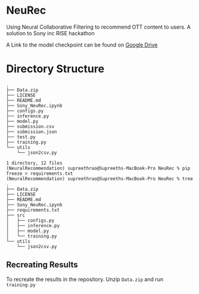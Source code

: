 # NeuRec
Using Neural Collaborative Filtering to recommend OTT content to users. A solution to Sony inc RISE hackathon

A Link to the model checkpoint can be found on [Google Drive](https://drive.google.com/drive/folders/1--3T3Mn0L0UCAH0thAkINIL2I-hdKNNA?usp=sharing)

# Directory Structure
```commandline
.
├── Data.zip
├── LICENSE
├── README.md
├── Sony_NeuRec.ipynb
├── configs.py
├── inference.py
├── model.py
├── submission.csv
├── submission.json
├── test.py
├── training.py
└── utils
    └── json2csv.py

1 directory, 12 files
(NeuralRecommendation) supreethrao@Supreeths-MacBook-Pro NeuRec % pip freeze > requirements.txt
(NeuralRecommendation) supreethrao@Supreeths-MacBook-Pro NeuRec % tree
.
├── Data.zip
├── LICENSE
├── README.md
├── Sony_NeuRec.ipynb
├── requirements.txt
├── src
│   ├── configs.py
│   ├── inference.py
│   ├── model.py
│   └── training.py
└── utils
    └── json2csv.py

```

## Recreating Results
To recreate the results in the repository. Unzip `Data.zip` and run `training.py`
